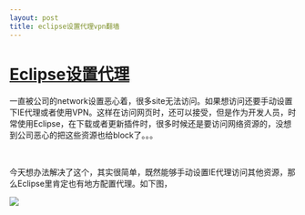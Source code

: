 ```yaml
---
layout: post
title: eclipse设置代理vpn翻墙
---
```


# [Eclipse设置代理](https://www.cnblogs.com/hello-yz/p/8039100.html)

一直被公司的network设置恶心着，很多site无法访问。如果想访问还要手动设置下IE代理或者使用VPN。这样在访问网页时，还可以接受，但是作为开发人员，时常使用Eclipse，在下载或者更新插件时，很多时候还是要访问网络资源的，没想到公司恶心的把这些资源也给block了。。。

 

今天想办法解决了这个，其实很简单，既然能够手动设置IE代理访问其他资源，那么Eclipse里肯定也有地方配置代理。如下图，

![](/docs/images/2021-01-11-14-37-17.png)

 
